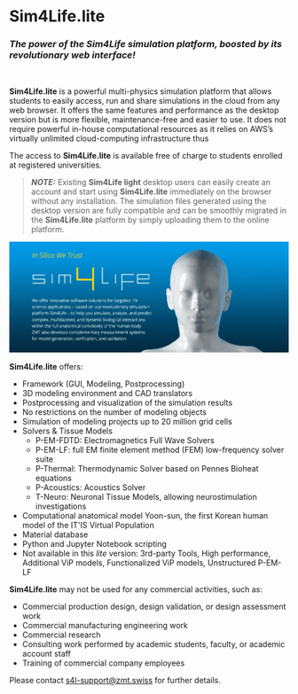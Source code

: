 # **Sim4Life.lite** 

<!-- https://zmt.swiss/sim4life/ -->
### *The power of the **Sim4Life** simulation platform, boosted by its revolutionary web interface!*

<br>

**Sim4Life.lite** is a powerful multi-physics simulation platform that allows students to easily access, run and share simulations in the cloud from any web browser. It offers the same features and performance as the desktop version but is more flexible, maintenance-free and easier to use. It does not require powerful in-house computational resources as it relies on AWS’s virtually unlimited cloud-computing infrastructure thus 

The access to **Sim4Life.lite** is available free of charge to students enrolled at registered universities.

> **_NOTE:_** Existing **Sim4Life light** desktop users can easily create an account and start using **Sim4Life.lite** immediately on the browser without any installation. The simulation files generated using the desktop version are fully compatible and can be smoothly migrated in the **Sim4Life.lite** platform by simply uploading them to the online platform.



<p align="center">  <img src="assets/s4lintro.gif"> </p>

<!-- https://zmt.swiss/in-silico/ 
It is the first computational life sciences platform integrating computable human phantoms with the most powerful physics solvers and the most advanced tissue models for directly analyzing biological real-world phenomena and complex technical devices in a 3D validated biological and anatomical environment.

<br>
<p align="center">
  <img src="https://zmt.swiss/assets/images/in-silico/_resampled/ResizedImageWzkzMCwxNThd/S4LFlowchart.png" width="90%" />
</p>
<br>

All modeling capabilities from the segmentation of medical image data, anatomical and CAD model import, discretization and simulation to visualization and analysis are embedded and streamlined to offer the most versatile and efficient simulation environment possible.

At the core of Sim4Life are the computable, high-fidelity 3D Virtual Population (ViP) human anatomical models. Carefully selected to fully represent global variations in human anatomy, the fully posable, morphable, and validated ViP models along with the IT'IS tissue properties database depict 15 different body types with 120 vital anatomical features and over 300 precisely identified tissues and organs. Cited and applied in hundreds of published studies and papers, the ViP models and the IT'IS material parameter database are continually and meticulously updated, refined, and expanded. -->


<!-- https://zmt.swiss/academic/s4l-academic/sim4life-light/ -->



**Sim4Life.lite** offers:
  - Framework (GUI, Modeling, Postprocessing)
  - 3D modeling environment and CAD translators
  - Postprocessing and visualization of the simulation results 
  - No restrictions on the number of modeling objects
  - Simulation of modeling projects up to 20 million grid cells
  - Solvers & Tissue Models
    * P-EM-FDTD: Electromagnetics Full Wave Solvers
    * P-EM-LF: full EM finite element method (FEM) low-frequency solver suite
    * P-Thermal: Thermodynamic Solver based on Pennes Bioheat equations
    * P-Acoustics: Acoustics Solver
    * T-Neuro: Neuronal Tissue Models, allowing neurostimulation investigations
  - Computational anatomical model Yoon-sun, the first Korean human model of the IT'IS Virtual Population
  - Material database
  - Python and Jupyter Notebook scripting
  - Not available in this *lite* version: 3rd-party Tools, High performance, Additional ViP models, Functionalized ViP models, Unstructured P-EM-LF

<!-- https://zmt.swiss/academic/s4l-academic/sim4life-light/ -->
**Sim4Life.lite** may not be used for any commercial activities, such as:
  - Commercial production design, design validation, or design assessment work
  - Commercial manufacturing engineering work
  - Commercial research
  - Consulting work performed by academic students, faculty, or academic account staff
  - Training of commercial company employees

Please contact s4l-support@zmt.swiss for further details.
